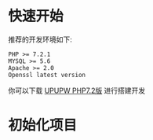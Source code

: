 # 快速开始

推荐的开发环境如下:

```
PHP >= 7.2.1
MYSQL >= 5.6
Apache >= 2.0
Openssl latest version
```

你可以下载 [UPUPW PHP7.2版](http://www.upupw.net/aphp72/n140.html) 进行搭建开发

# 初始化项目

